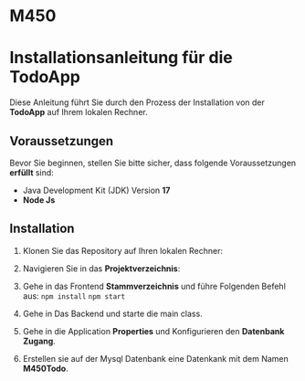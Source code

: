 # M450

# Installationsanleitung für die TodoApp
Diese Anleitung führt Sie durch den Prozess der Installation von der **TodoApp** auf Ihrem lokalen Rechner.

## Voraussetzungen

Bevor Sie beginnen, stellen Sie bitte sicher, dass folgende Voraussetzungen **erfüllt** sind:

- Java Development Kit (JDK) Version **17**
- **Node Js**



## Installation

1. Klonen Sie das Repository auf Ihren lokalen Rechner:

2. Navigieren Sie in das **Projektverzeichnis**:

3. Gehe in das Frontend **Stammverzeichnis** und führe Folgenden Befehl aus:
   ```npm install```
   ```npm start```

4. Gehe in Das Backend und starte die main class.

5. Gehe in die Application **Properties** und Konfigurieren den **Datenbank Zugang**. 

6. Erstellen sie auf der Mysql Datenbank eine Datenkank mit dem Namen **M450Todo**.
